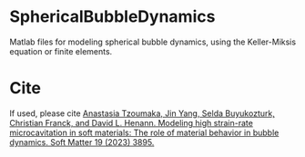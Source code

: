 # SphericalBubbleDynamics
Matlab files for modeling spherical bubble dynamics, using the Keller-Miksis equation or finite elements. 

# Cite
If used, please cite <a href="https://doi.org/10.1039/D2SM01212J">Anastasia Tzoumaka, Jin Yang, Selda Buyukozturk, Christian Franck, and David L. Henann. Modeling high strain-rate microcavitation in soft materials: The role of material behavior in bubble dynamics. Soft Matter 19 (2023) 3895.</a>
